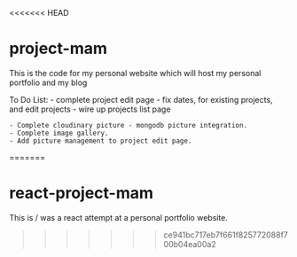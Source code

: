 <<<<<<< HEAD
# project-mam
This is the code for my personal website which will host my personal portfolio and my blog

To Do List:
    - complete project edit page
    - fix dates, for existing projects, and edit projects
    - wire up projects list page
    
    - Complete cloudinary picture - mongodb picture integration.
    - Complete image gallery.
    - Add picture management to project edit page.
=======
# react-project-mam
This is / was a react attempt at a personal portfolio website.
>>>>>>> ce941bc717eb7f661f825772088f700b04ea00a2
